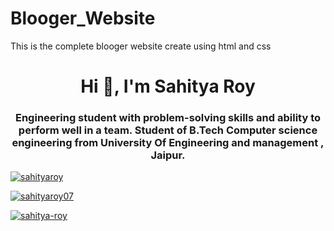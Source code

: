 # Blooger_Website
This is the complete blooger website create using html and css

<h1 align="center">Hi 👋, I'm Sahitya Roy</h1>
<h3 align="center">Engineering student with problem-solving skills and ability to perform well in a team. Student of B.Tech Computer science engineering from University Of Engineering and management , Jaipur.</h3>

<p align="left"> <a href="https://github.com/ryo-ma/github-profile-trophy"><img src="https://github-profile-trophy.vercel.app/?username=sahityaroy" alt="sahityaroy" /></a> </p>

<p align="left"> <a href="https://twitter.com/sahityaroy07" target="blank"><img src="https://img.shields.io/twitter/follow/sahityaroy07?logo=twitter&style=for-the-badge" alt="sahityaroy07" /></a> </p>
<p align="left"> <a href="https://www.linkedin.com/in/sahitya-roy/" target="blank"><img src="https://rvtechnologies.com/wp-content/uploads/2020/03/mobile_app-1.jpg" alt="sahitya-roy" /></a> </p>
